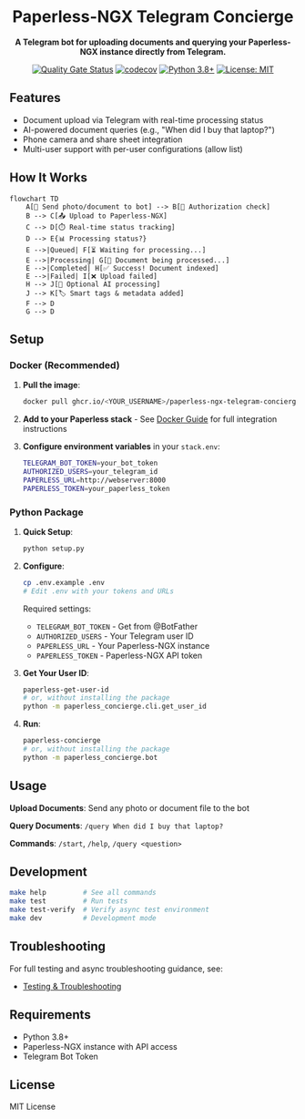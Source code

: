 <div align="center">
  <h1>Paperless-NGX Telegram Concierge</h1>
  <p><strong>A Telegram bot for uploading documents and querying your Paperless-NGX instance directly from Telegram.</strong></p>

  [![Quality Gate Status](https://sonarcloud.io/api/project_badges/measure?project=mitchins_paperless-concierge&metric=alert_status)](https://sonarcloud.io/summary/new_code?id=mitchins_paperless-concierge)
  [![codecov](https://codecov.io/gh/mitchins/paperless-concierge/graph/badge.svg)](https://codecov.io/gh/mitchins/paperless-concierge)
  [![Python 3.8+](https://img.shields.io/badge/python-3.8+-blue.svg)](https://www.python.org/downloads/)
  [![License: MIT](https://img.shields.io/badge/License-MIT-yellow.svg)](https://opensource.org/licenses/MIT)
</div>

## Features

- Document upload via Telegram with real-time processing status
- AI-powered document queries (e.g., "When did I buy that laptop?")
- Phone camera and share sheet integration
- Multi-user support with per-user configurations (allow list)

## How It Works

```mermaid
flowchart TD
    A[📱 Send photo/document to bot] --> B[🔐 Authorization check]
    B --> C[📤 Upload to Paperless-NGX]
    C --> D[⏱️ Real-time status tracking]
    D --> E{📊 Processing status?}
    E -->|Queued| F[⏳ Waiting for processing...]
    E -->|Processing| G[🔄 Document being processed...]
    E -->|Completed| H[✅ Success! Document indexed]
    E -->|Failed| I[❌ Upload failed]
    H --> J[🤖 Optional AI processing]
    J --> K[🏷️ Smart tags & metadata added]
    F --> D
    G --> D

```

## Setup

### Docker (Recommended)

1. **Pull the image**:
   ```bash
   docker pull ghcr.io/<YOUR_USERNAME>/paperless-ngx-telegram-concierge:latest
   ```

2. **Add to your Paperless stack** - See [Docker Guide](docs/DOCKER.md) for full integration instructions

3. **Configure environment variables** in your `stack.env`:
   ```bash
   TELEGRAM_BOT_TOKEN=your_bot_token
   AUTHORIZED_USERS=your_telegram_id
   PAPERLESS_URL=http://webserver:8000
   PAPERLESS_TOKEN=your_paperless_token
   ```

### Python Package

1. **Quick Setup**:
   ```bash
   python setup.py
   ```

2. **Configure**:
   ```bash
   cp .env.example .env
   # Edit .env with your tokens and URLs
   ```

   Required settings:
   - `TELEGRAM_BOT_TOKEN` - Get from @BotFather
   - `AUTHORIZED_USERS` - Your Telegram user ID
   - `PAPERLESS_URL` - Your Paperless-NGX instance
   - `PAPERLESS_TOKEN` - Paperless-NGX API token

3. **Get Your User ID**:
   ```bash
   paperless-get-user-id
   # or, without installing the package
   python -m paperless_concierge.cli.get_user_id
   ```

4. **Run**:
   ```bash
   paperless-concierge
   # or, without installing the package
   python -m paperless_concierge.bot
   ```

## Usage

**Upload Documents**: Send any photo or document file to the bot

**Query Documents**: `/query When did I buy that laptop?`

**Commands**: `/start`, `/help`, `/query <question>`

## Development

```bash
make help         # See all commands
make test         # Run tests
make test-verify  # Verify async test environment
make dev          # Development mode
```

## Troubleshooting

For full testing and async troubleshooting guidance, see:

- [Testing & Troubleshooting](docs/TESTING.md)

## Requirements

- Python 3.8+
- Paperless-NGX instance with API access
- Telegram Bot Token

## License

MIT License
